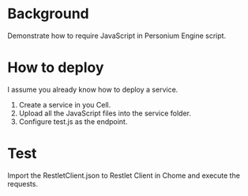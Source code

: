 # Background  
Demonstrate how to require JavaScript in Personium Engine script.  

# How to deploy  
I assume you already know how to deploy a service.  
1. Create a service in you Cell.  
1. Upload all the JavaScript files into the service folder.  
1. Configure test.js as the endpoint.  

# Test  
Import the RestletClient.json to Restlet Client in Chome and execute the requests.  